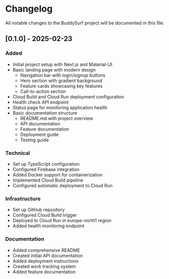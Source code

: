 # Changelog

All notable changes to the BuddySurf project will be documented in this file.

## [0.1.0] - 2025-02-23

### Added
- Initial project setup with Next.js and Material-UI
- Basic landing page with modern design
  - Navigation bar with login/signup buttons
  - Hero section with gradient background
  - Feature cards showcasing key features
  - Call-to-action section
- Cloud Build and Cloud Run deployment configuration
- Health check API endpoint
- Status page for monitoring application health
- Basic documentation structure
  - README.md with project overview
  - API documentation
  - Feature documentation
  - Deployment guide
  - Testing guide

### Technical
- Set up TypeScript configuration
- Configured Firebase integration
- Added Docker support for containerization
- Implemented Cloud Build pipeline
- Configured automatic deployment to Cloud Run

### Infrastructure
- Set up GitHub repository
- Configured Cloud Build trigger
- Deployed to Cloud Run in europe-north1 region
- Added health monitoring endpoint

### Documentation
- Added comprehensive README
- Created initial API documentation
- Added deployment instructions
- Created work tracking system
- Added feature documentation
